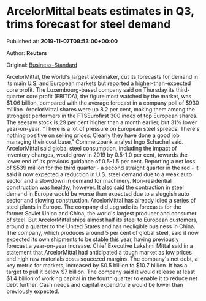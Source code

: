 
# ArcelorMittal beats estimates in Q3, trims forecast for steel demand

Published at: **2019-11-07T09:53:00+00:00**

Author: **Reuters**

Original: [Business-Standard](https://www.business-standard.com/article/international/arcelormittal-beats-estimates-in-q3-trims-forecast-for-steel-demand-119110700821_1.html)

ArcelorMittal, the world's largest steelmaker, cut its forecasts for demand in its main U.S. and European markets but reported a higher-than-expected core profit.
The Luxembourg-based company said on Thursday its third-quarter core profit (EBITDA), the figure most watched by the market, was $1.06 billion, compared with the average forecast in a company poll of $930 million.
ArcelorMittal shares were up 8.2 per cent, making them among the strongest performers in the FTSEurofirst 300 index of top European shares. The seesaw stock is 29 per cent higher than a month earlier, but 31% lower year-on-year.
"There is a lot of pressure on European steel spreads.
There's nothing positive on selling prices. Clearly they have done a good job managing their cost base," Commerzbank analyst Ingo Schachel said.
ArcelorMittal said global steel consumption, including the impact of inventory changes, would grow in 2019 by 0.5-1.0 per cent, towards the lower end of its previous guidance of 0.5-1.5 per cent.
Reporting a net loss of $539 million for the third quarter - a second straight quarter in the red - it said it now expected a reduction in U.S. steel demand due to a weak auto sector and a slowdown in demand for machinery. Non-residential construction was healthy, however.
It also said the contraction in steel demand in Europe would be worse than expected due to a sluggish auto sector and slowing construction. ArcelorMittal has already idled a series of steel plants in Europe.
The company did upgrade its forecasts for the former Soviet Union and China, the world's largest producer and consumer of steel. But ArcelorMittal ships almost half its steel to European customers, around a quarter to the United States and has negligible business in China.
The company, which produces around 5 per cent of global steel, said it now expected its own shipments to be stable this year, having previously forecast a year-on-year increase.
Chief Executive Lakshmi Mittal said in a statement that ArcelorMittal had anticipated a tough market as low prices and high raw materials costs squeezed margins.
The company's net debt, a key metric for markets, increased by $0.5 billion to $10.7 billion. It has a target to pull it below $7 billion.
The company said it would release at least $1.4 billion of working capital in the fourth quarter to enable it to reduce net debt further. Cash needs and capital expenditure would be lower than previously expected.
